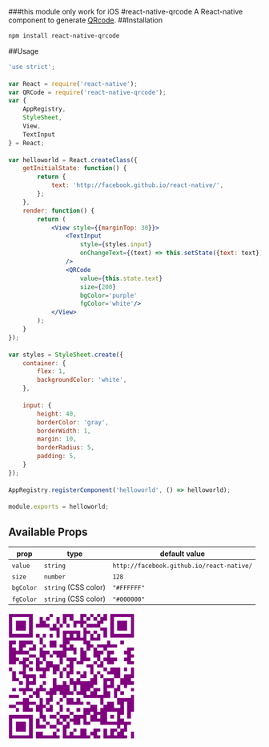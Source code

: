 ###this module only work for iOS
#react-native-qrcode
A React-native component to generate [QRcode](http://en.wikipedia.org/wiki/QR_code).
##Installation
```sh
npm install react-native-qrcode
```
##Usage
```jsx
'use strict';

var React = require('react-native');
var QRCode = require('react-native-qrcode');
var {
    AppRegistry,
    StyleSheet,
    View,
    TextInput
} = React;

var helloworld = React.createClass({
    getInitialState: function() {
        return {
            text: 'http://facebook.github.io/react-native/',
        };
    },
    render: function() {
        return (
            <View style={{marginTop: 30}}>
                <TextInput
                    style={styles.input}
                    onChangeText={(text) => this.setState({text: text})}
                />
                <QRCode
                    value={this.state.text}
                    size={200}
                    bgColor='purple'
                    fgColor='white'/>
            </View>
        );
    }
});

var styles = StyleSheet.create({
    container: {
        flex: 1,
        backgroundColor: 'white',
    },

    input: {
        height: 40,
        borderColor: 'gray',
        borderWidth: 1,
        margin: 10,
        borderRadius: 5,
        padding: 5,
    }
});

AppRegistry.registerComponent('helloworld', () => helloworld);

module.exports = helloworld;
```
## Available Props

prop      | type                 | default value
----------|----------------------|--------------
`value`   | `string`             | `http://facebook.github.io/react-native/`
`size`    | `number`             | `128`
`bgColor` | `string` (CSS color) | `"#FFFFFF"`
`fgColor` | `string` (CSS color) | `"#000000"`

<img src='qrcode.png' height = '256' width = '256'/>

